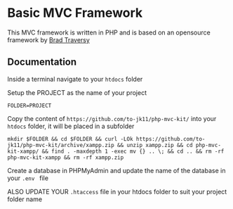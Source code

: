 # Basic MVC Framework 

This MVC framework is written in PHP and is based on an opensource framework by [Brad Traversy](http://traversymedia.com) 

## Documentation

Inside a terminal navigate to your `htdocs` folder

Setup the PROJECT as the name of your project

```
FOLDER=PROJECT
```

Copy the content of `https://github.com/to-jk11/php-mvc-kit/` into your `htdocs` folder, it will be placed in a subfolder

```
mkdir $FOLDER && cd $FOLDER && curl -LOk https://github.com/to-jk11/php-mvc-kit/archive/xampp.zip && unzip xampp.zip && cd php-mvc-kit-xampp/ && find . -maxdepth 1 -exec mv {} .. \; && cd .. && rm -rf php-mvc-kit-xampp && rm -rf xampp.zip
```

Create a database in PHPMyAdmin and update the name of the database in your `.env ` file

ALSO UPDATE YOUR `.htaccess` file in your htdocs folder to suit your project folder name
